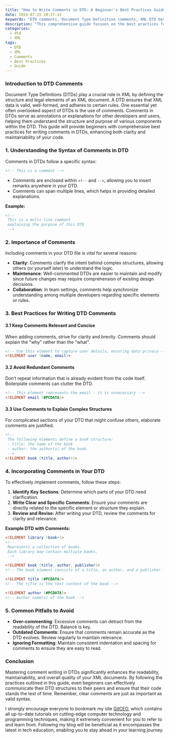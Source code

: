 ```yaml
---
title: "How to Write Comments in DTD: A Beginner's Best Practices Guide"
date: 2024-07-25 20:27:12
keywords: "DTD comments, Document Type Definition comments, XML DTD best practices, DTD syntax, beginner guide to DTD comments"
description: "This comprehensive guide focuses on the best practices for writing comments in Document Type Definition (DTD). Designed specifically for beginners, it explains the importance of comments in DTDs, how to use them effectively, and provides a step-by-step tutorial on incorporating comments into your DTD files. Understanding how to write comments not only enhances readability but also helps in maintaining and modifying DTDs over time. This guide includes practical examples, common pitfalls, and tips for efficient DTD management, ensuring that even newcomers can grasp these concepts easily and apply them in their projects."
categories:
  - dtd
  - XML
tags:
  - DTD
  - XML
  - Comments
  - Best Practices
  - Guide
---
```


### Introduction to DTD Comments

Document Type Definitions (DTDs) play a crucial role in XML by defining the structure and legal elements of an XML document. A DTD ensures that XML data is valid, well-formed, and adheres to certain rules. One essential yet often overlooked aspect of DTDs is the use of comments. Comments in DTDs serve as annotations or explanations for other developers and users, helping them understand the structure and purpose of various components within the DTD. This guide will provide beginners with comprehensive best practices for writing comments in DTDs, enhancing both clarity and maintainability of your code. 

<!-- more -->

### 1. Understanding the Syntax of Comments in DTD

Comments in DTDs follow a specific syntax:
```dtd
<!-- This is a comment -->
```
- Comments are enclosed within `<!--` and `-->`, allowing you to insert remarks anywhere in your DTD.
- Comments can span multiple lines, which helps in providing detailed explanations.

**Example:**
```dtd
<!-- 
 This is a multi-line comment 
 explaining the purpose of this DTD 
 -->
```

### 2. Importance of Comments

Including comments in your DTD file is vital for several reasons:
- **Clarity**: Comments clarify the intent behind complex structures, allowing others (or yourself later) to understand the logic.
- **Maintenance**: Well-commented DTDs are easier to maintain and modify since future changes may require comprehension of existing design decisions.
- **Collaboration**: In team settings, comments help synchronize understanding among multiple developers regarding specific elements or rules.

### 3. Best Practices for Writing DTD Comments

#### 3.1 Keep Comments Relevant and Concise

When adding comments, strive for clarity and brevity. Comments should explain the "why" rather than the "what".
```dtd
<!-- Use this element to capture user details, ensuring data privacy -->
<!ELEMENT user (name, email)>
```

#### 3.2 Avoid Redundant Comments

Don’t repeat information that is already evident from the code itself. Boilerplate comments can clutter the DTD.
```dtd
<!-- This element represents the email - it is unnecessary -->
<!ELEMENT email (#PCDATA)>
```

#### 3.3 Use Comments to Explain Complex Structures

For complicated sections of your DTD that might confuse others, elaborate comments are justified.
```dtd
<!-- 
 The following elements define a book structure: 
 - title: the name of the book
 - author: the author(s) of the book 
 -->
<!ELEMENT book (title, author+)>
```

### 4. Incorporating Comments in Your DTD

To effectively implement comments, follow these steps:

1. **Identify Key Sections**: Determine which parts of your DTD need clarification.
2. **Write Clear and Specific Comments**: Ensure your comments are directly related to the specific element or structure they explain.
3. **Review and Revise**: After writing your DTD, review the comments for clarity and relevance.

**Example DTD with Comments:**
```dtd
<!ELEMENT library (book+)>
<!-- 
 Represents a collection of books.
 Each library may contain multiple books.
 -->

<!ELEMENT book (title, author, publisher)>
<!-- The book element consists of a title, an author, and a publisher -->

<!ELEMENT title (#PCDATA)>
<!-- The title is the text content of the book -->

<!ELEMENT author (#PCDATA)>
<!-- Author name(s) of the book -->
```

### 5. Common Pitfalls to Avoid

- **Over-commenting**: Excessive comments can detract from the readability of the DTD. Balance is key.
- **Outdated Comments**: Ensure that comments remain accurate as the DTD evolves. Review regularly to maintain relevance.
- **Ignoring Formatting**: Maintain consistent indentation and spacing for comments to ensure they are easy to read.

### Conclusion

Mastering comment writing in DTDs significantly enhances the readability, maintainability, and overall quality of your XML documents. By following the practices outlined in this guide, even beginners can effectively communicate their DTD structures to their peers and ensure that their code stands the test of time. Remember, clear comments are just as important as valid syntax. 

I strongly encourage everyone to bookmark my site [GitCEO](https://gitceo.com), which contains all up-to-date tutorials on cutting-edge computer technology and programming techniques, making it extremely convenient for you to refer to and learn from. Following my blog will be beneficial as it encompasses the latest in tech education, enabling you to stay ahead in your learning journey.
